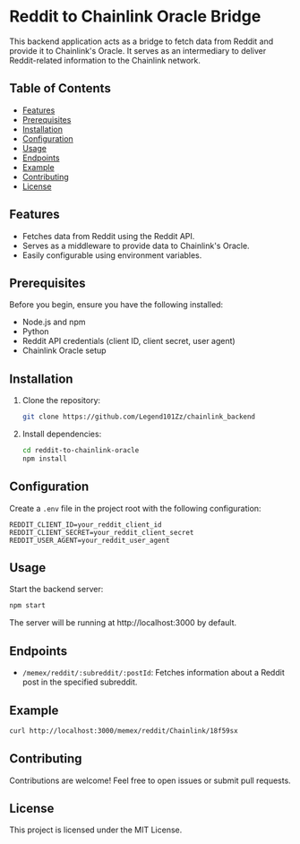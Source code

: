 # Reddit to Chainlink Oracle Bridge

This backend application acts as a bridge to fetch data from Reddit and provide it to Chainlink's Oracle. It serves as an intermediary to deliver Reddit-related information to the Chainlink network.

## Table of Contents

- [Features](#features)
- [Prerequisites](#prerequisites)
- [Installation](#installation)
- [Configuration](#configuration)
- [Usage](#usage)
- [Endpoints](#endpoints)
- [Example](#example)
- [Contributing](#contributing)
- [License](#license)

## Features

- Fetches data from Reddit using the Reddit API.
- Serves as a middleware to provide data to Chainlink's Oracle.
- Easily configurable using environment variables.

## Prerequisites

Before you begin, ensure you have the following installed:

- Node.js and npm
- Python
- Reddit API credentials (client ID, client secret, user agent)
- Chainlink Oracle setup

## Installation

1. Clone the repository:

   ```bash
   git clone https://github.com/Legend101Zz/chainlink_backend
   ```

2. Install dependencies:

   ```bash
   cd reddit-to-chainlink-oracle
   npm install
   ```

## Configuration

Create a `.env` file in the project root with the following configuration:

```env
REDDIT_CLIENT_ID=your_reddit_client_id
REDDIT_CLIENT_SECRET=your_reddit_client_secret
REDDIT_USER_AGENT=your_reddit_user_agent
```

## Usage

Start the backend server:

```bash
npm start
```

The server will be running at http://localhost:3000 by default.

## Endpoints

- `/memex/reddit/:subreddit/:postId`: Fetches information about a Reddit post in the specified subreddit.

## Example

```bash
curl http://localhost:3000/memex/reddit/Chainlink/18f59sx
```

## Contributing

Contributions are welcome! Feel free to open issues or submit pull requests.

## License

This project is licensed under the MIT License.
